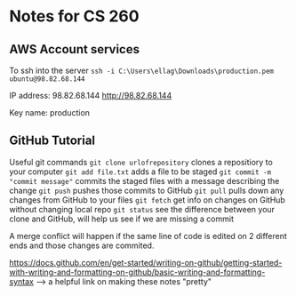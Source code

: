 # Notes for CS 260

## AWS Account services
To ssh into the server
`ssh -i C:\Users\ellag\Downloads\production.pem ubuntu@98.82.68.144`

IP address: 98.82.68.144
http://98.82.68.144

Key name: production

## GitHub Tutorial
Useful git commands
`git clone urlofrepository` clones a repositiory to your computer
`git add file.txt` adds a file to be staged
`git commit -m "commit message"` commits the staged files with a message describing the change
`git push` pushes those commits to GitHub
`git pull` pulls down any changes from GitHub to your files
`git fetch` get info on changes on GitHub without changing local repo
`git status` see the difference between your clone and GitHub, will help us see if we are missing a commit

A merge conflict will happen if the same line of code is edited on 2 different ends and those changes are commited.

https://docs.github.com/en/get-started/writing-on-github/getting-started-with-writing-and-formatting-on-github/basic-writing-and-formatting-syntax --> a helpful link on making these notes "pretty"
